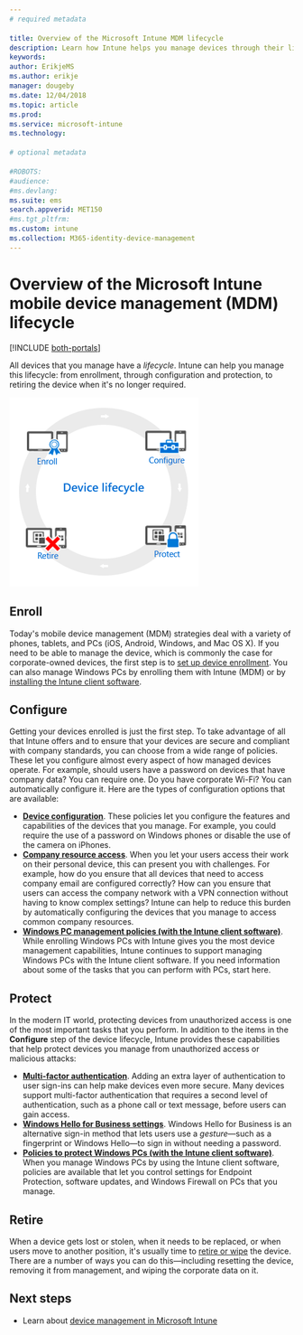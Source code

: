 ```yaml
---
# required metadata

title: Overview of the Microsoft Intune MDM lifecycle 
description: Learn how Intune helps you manage devices through their lifecycle - from enrollment, through configuration, to eventual retirement.
keywords:
author: ErikjeMS
ms.author: erikje
manager: dougeby
ms.date: 12/04/2018
ms.topic: article
ms.prod:
ms.service: microsoft-intune
ms.technology:

# optional metadata

#ROBOTS:
#audience:
#ms.devlang:
ms.suite: ems
search.appverid: MET150
#ms.tgt_pltfrm:
ms.custom: intune
ms.collection: M365-identity-device-management
---
```


# Overview of the Microsoft Intune mobile device management (MDM) lifecycle

[!INCLUDE [both-portals](./includes/note-for-both-portals.md)]

All devices that you manage have a *lifecycle*. Intune can help you manage this lifecycle: from enrollment, through configuration and protection, to retiring the device when it's no longer required.

![The device lifecycle](./media/device-lifecycle.png "the Intune device lifecycle")

## Enroll
Today's mobile device management (MDM) strategies deal with a variety of phones, tablets, and PCs (iOS, Android, Windows, and Mac OS X). If you need to be able to manage the device, which is commonly the case for corporate-owned devices, the first step is to [set up device enrollment](device-enrollment.md). You can also manage Windows PCs by enrolling them with Intune (MDM) or by [installing the Intune client software](manage-windows-pcs-with-microsoft-intune.md).

## Configure
Getting your devices enrolled is just the first step. To take advantage of all that Intune offers and to ensure that your devices are secure and compliant with company standards, you can choose from a wide range of policies. These let you configure almost every aspect of how managed devices operate. For example, should users have a password on devices that have company data? You can require one. Do you have corporate Wi-Fi? You can automatically configure it. Here are the types of configuration options that are available:

- [**Device configuration**](device-profiles.md). These policies let you configure the features and capabilities of the devices that you manage. For example, you could require the use of a password on Windows phones or disable the use of the camera on iPhones.
- [**Company resource access**](device-profiles.md). When you let your users access their work on their personal device, this can present you with challenges. For example, how do you ensure that all devices that need to access company email are configured correctly? How can you ensure that users can access the company network with a VPN connection without having to know complex settings? Intune can help to reduce this burden by automatically configuring the devices that you manage to access common company resources.
- [**Windows PC management policies (with the Intune client software)**](common-windows-pc-management-tasks-with-the-microsoft-intune-computer-client.md). While enrolling Windows PCs with Intune gives you the most device management capabilities, Intune continues to support managing Windows PCs with the Intune client software. If you need information about some of the tasks that you can perform with PCs, start here.

## Protect
In the modern IT world, protecting devices from unauthorized access is one of the most important tasks that you perform. In addition to the items in the **Configure** step of the device lifecycle, Intune provides these capabilities that help protect devices you manage from unauthorized access or malicious attacks:
- [**Multi-factor authentication**](multi-factor-authentication.md). Adding an extra layer of authentication to user sign-ins can help make devices even more secure. Many devices support multi-factor authentication that requires a second level of authentication, such as a phone call or text message, before users can gain access.
- [**Windows Hello for Business settings**](windows-hello.md). Windows Hello for Business is an alternative sign-in method that lets users use a *gesture*—such as a fingerprint or Windows Hello—to sign in without needing a password.
- [**Policies to protect Windows PCs (with the Intune client software)**](policies-to-protect-windows-pcs-in-microsoft-intune.md). When you manage Windows PCs by using the Intune client software, policies are available that let you control settings for Endpoint Protection, software updates, and Windows Firewall on PCs that you manage.

## Retire
When a device gets lost or stolen, when it needs to be replaced, or when users move to another position, it's usually time to [retire or wipe](device-management.md) the device. There are a number of ways you can do this—including resetting the device, removing it from management, and wiping the corporate data on it.

## Next steps

- Learn about [device management in Microsoft Intune](device-management.md)
